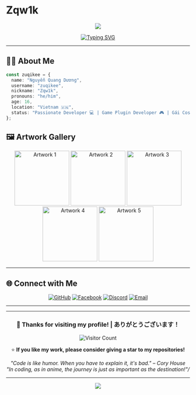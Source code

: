 # Zqw1k

<div align="center">
  <img src="https://capsule-render.vercel.app/api?type=venom&height=200&color=0:e2d2e0,100:ffa7ae&text=你好%20I'm%20zuqikee!&section=header&fontAlignY=51&descAlign=44&fontAlign=50&descAlignY=57&fontSize=50&fontColor=ffffff"/>
</div>

<div align="center">
  
[![Typing SVG](https://readme-typing-svg.herokuapp.com?font=Patrick+Hand&duration=2000&pause=1500&color=FFC0CB&center=true&vCenter=true&random=true&width=435&lines=Code+kh%C3%B4ng+%C4%91%C6%B0%E1%BB%A3c+th%C3%AC+%C4%91%C3%B3+l%C3%A0+t%C3%ADnh+n%C4%83ng.;Code+%C4%91%C3%A3+ch%E1%BA%A1y+th%C3%AC+%C4%91%E1%BB%ABng+t%E1%BA%AFt+m%C3%A1y;L%E1%BB%97i+%E1%BB%9F+%C4%91%C3%A2u+Comment+%E1%BB%9F+%C4%91%E1%BA%A5y.;H%C3%A3y+commit+.env+l%C3%AAn+github+%3C3;H%C3%A3y+%E1%BA%A9n+Output+Logs+khi+compile+%C4%91%E1%BB%83+tr%C3%A1nh+%C4%91au+m%E1%BA%AFt)](https://git.io/typing-svg)

</div>

---

## 🧑‍💻 About Me

```typescript
const zuqikee = {
  name: "Nguyễn Quang Dương",
  username: "zuqikee",
  nickname: "Zqw1k",
  pronouns: "he/him",
  age: 16,
  location: "Vietnam 🇻🇳",
  status: "Passionate Developer 💻 | Game Plugin Developer 🎮 | Gái Cosplay Enthusiast 💋",
};
```

## 🖼️ Artwork Gallery

<div align="center">

<img src="https://images.steamusercontent.com/ugc/2431467623665070985/CD26C6A9BD1DEBBC0DDFC0F39061C906189B2E61/" width="150" alt="Artwork 1"/>
<img src="https://images.steamusercontent.com/ugc/2431467623665072532/CC2A34F48D243B91B43A2F3FB2B529BAA3BFE722/" width="150" alt="Artwork 2"/>
<img src="https://images.steamusercontent.com/ugc/2431467623665074374/60AA1235D1D73B4AB697325353EA1139A2A9A089/" width="150" alt="Artwork 3"/>
<img src="https://images.steamusercontent.com/ugc/2431467623665075746/91321B6B5BD8C3BD2484E8E800227E252460F9DB/" width="150" alt="Artwork 4"/>
<img src="https://images.steamusercontent.com/ugc/2431467623665076840/8D6F1BB9975676E1DD0B28CC13674F7D012009E6/" width="150" alt="Artwork 5"/>

</div>

---

## 🌐 Connect with Me

<div align="center">
  
[![GitHub](https://img.shields.io/badge/GitHub-100000?style=for-the-badge&logo=github&logoColor=white)](https://github.com/zuqikee)
[![Facebook](https://img.shields.io/badge/Facebook-1877F2?style=for-the-badge&logo=facebook&logoColor=white)](https://facebook.com/zuqikee)
[![Discord](https://img.shields.io/badge/Discord-7289DA?style=for-the-badge&logo=discord&logoColor=white)](https://discord.gg/zuqikee)
[![Email](https://img.shields.io/badge/Email-D14836?style=for-the-badge&logo=gmail&logoColor=white)](mailto:nguyenquangduong3112@gmail.com)

</div>

---

<!--END_SECTION:waka-->

---

<div align="center">
  
### 💖 Thanks for visiting my profile! | ありがとうございます！

![Visitor Count](https://komarev.com/ghpvc/?username=zuqikee&color=00D4AA&style=for-the-badge&label=VISITORS)

⭐️ **If you like my work, please consider giving a star to my repositories!**

*"Code is like humor. When you have to explain it, it's bad." – Cory House*  
*"In coding, as in anime, the journey is just as important as the destination!"/*

</div>

---

<div align="center">
  <img src="https://capsule-render.vercel.app/api?type=waving&color=gradient&customColorList=6,11,20&height=100&section=footer&text=Happy%20Coding!%20🌸&fontAlignY=65&fontSize=24&fontColor=FFFFFF&animation=twinkling"/>
</div>
